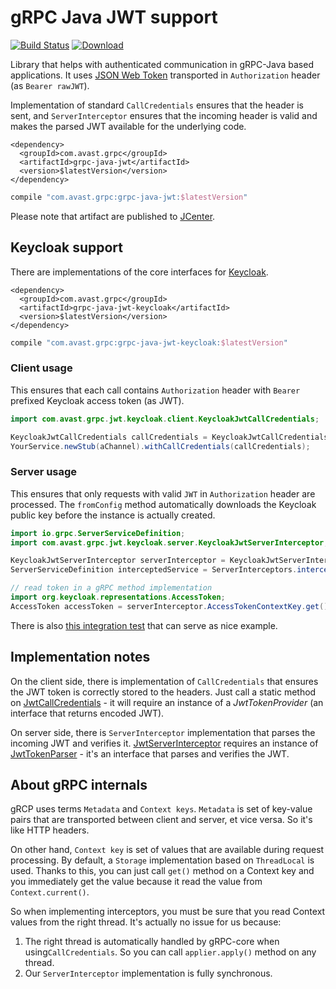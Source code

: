 # gRPC Java JWT support
[![Build Status](https://travis-ci.org/avast/grpc-java-jwt.svg?branch=master)](https://travis-ci.org/avast/grpc-java-jwt) [![Download](https://api.bintray.com/packages/avast/maven/grpc-java-jwt/images/download.svg) ](https://bintray.com/avast/maven/grpc-java-jwt/_latestVersion)

Library that helps with authenticated communication in gRPC-Java based applications. It uses [JSON Web Token](https://jwt.io/) transported in `Authorization` header (as `Bearer rawJWT`).

Implementation of standard `CallCredentials` ensures that the header is sent, and `ServerInterceptor` ensures that the incoming header is valid and makes the parsed JWT available for the underlying code.

```maven
<dependency>
  <groupId>com.avast.grpc</groupId>
  <artifactId>grpc-java-jwt</artifactId>
  <version>$latestVersion</version>
</dependency>
```
```gradle
compile "com.avast.grpc:grpc-java-jwt:$latestVersion"
````

Please note that artifact are published to [JCenter](https://bintray.com/bintray/jcenter).

## Keycloak support
There are implementations of the core interfaces for [Keycloak](https://www.keycloak.org/).

```maven
<dependency>
  <groupId>com.avast.grpc</groupId>
  <artifactId>grpc-java-jwt-keycloak</artifactId>
  <version>$latestVersion</version>
</dependency>
```
```gradle
compile "com.avast.grpc:grpc-java-jwt-keycloak:$latestVersion"
````

### Client usage
This ensures that each call contains `Authorization` header with `Bearer ` prefixed Keycloak access token (as JWT).
```java
import com.avast.grpc.jwt.keycloak.client.KeycloakJwtCallCredentials;

KeycloakJwtCallCredentials callCredentials = KeycloakJwtCallCredentials.fromConfig(yourConfig);
YourService.newStub(aChannel).withCallCredentials(callCredentials);
```

### Server usage
This ensures that only requests with valid `JWT` in `Authorization` header are processed.
 The `fromConfig` method automatically downloads the Keycloak public key before the instance is actually created.
```java
import io.grpc.ServerServiceDefinition;
import com.avast.grpc.jwt.keycloak.server.KeycloakJwtServerInterceptor;

KeycloakJwtServerInterceptor serverInterceptor = KeycloakJwtServerInterceptor.fromConfig(yourConfig);
ServerServiceDefinition interceptedService = ServerInterceptors.intercept(yourService, serverInterceptor);

// read token in a gRPC method implementation
import org.keycloak.representations.AccessToken;
AccessToken accessToken = serverInterceptor.AccessTokenContextKey.get();
```

There is also [this integration test](keycloak/src/test/java/com/avast/grpc/jwt/keycloak/KeycloakTest.java) that can serve as nice example.

## Implementation notes

On the client side, there is implementation of `CallCredentials` that ensures the JWT token is correctly stored to the headers. Just call a static method on [JwtCallCredentials](core/src/main/java/com/avast/grpc/jwt/client/JwtCallCredentials.java) - it will require an instance of a _JwtTokenProvider_ (an interface that returns encoded JWT).

On server side, there is `ServerInterceptor` implementation that parses the incoming JWT and verifies it. [JwtServerInterceptor](core/src/main/java/com/avast/grpc/jwt/server/JwtServerInterceptor.java) requires an instance of [JwtTokenParser](core/src/main/java/com/avast/grpc/jwt/server/JwtTokenParser.java) - it's an interface that parses and verifies the JWT.

## About gRPC internals
gRCP uses terms `Metadata` and `Context keys`. `Metadata` is set of key-value pairs that are transported between client and server, et vice versa. So it's like HTTP headers.

On other hand, `Context key` is set of values that are available during request processing.
 By default, a `Storage` implementation based on `ThreadLocal` is used.
 Thanks to this, you can just call `get()` method on a Context key and you immediately get the value because it read the value from `Context.current()`.
 
So when implementing interceptors, you must be sure that you read Context values from the right thread. It's actually no issue for us because:
1. The right thread is automatically handled by gRPC-core when using`CallCredentials`. So you can call `applier.apply()` method on any thread.
2. Our `ServerInterceptor` implementation is fully synchronous.
